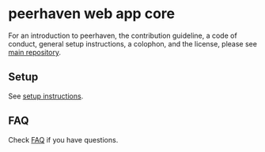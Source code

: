 # peerhaven web app core

For an introduction to peerhaven, the contribution guideline, a code of conduct, general setup instructions, a colophon, and the license, please see [main repository](https://github.com/peerhaven/peerhaven).

## Setup

See [setup instructions](SETUP.md).

## FAQ

Check [FAQ](FAQ.md) if you have questions.
